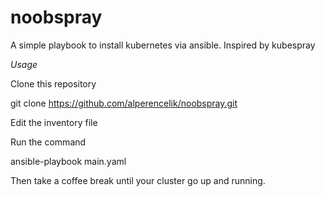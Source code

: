 # noobspray
A simple playbook to install kubernetes via ansible. Inspired by kubespray

*Usage* 

Clone this repository

git clone https://github.com/alperencelik/noobspray.git

Edit the inventory file 

Run the command

ansible-playbook main.yaml

Then take a coffee break until your cluster go up and running.


